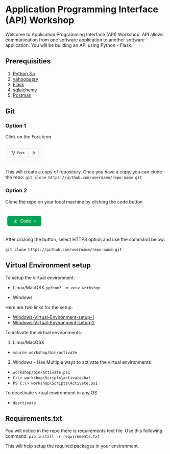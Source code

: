 # Application Programming Interface (API)  Workshop

Welcome to Application Programming Interface (API) Workshop.  API allows communication from one software application to another software application. You will be building an API using Python - Flask.  

## Prerequisities 

1. [Python 3.x](https://www.python.org/downloads/) 
2. [yahooquery](https://github.com/dpguthrie/yahooquery)
3. [Flask](https://flask.palletsprojects.com/en/1.1.x/installation/)
4. [sqlalchemy](https://www.sqlalchemy.org/download.html)
5. [Postman](https://www.postman.com/downloads/)

## Git

### Option 1
Click on the Fork icon

![fork-image](fork.png)

This will create a copy of repository. Once you have a copy, you can clone the repo: ```git clone https://github.com/username/repo-name.git```

### Option 2
Clone the repo on your local machine by clicking the code button

![code-image](code.png)

After clicking the button, select HTTPS option and use the command below:

```git clone https://github.com/username/repo-name.git```

## Virtual Environment setup
To setup the virtual environment:

* Linux/MacOSX
```python3 -m venv workshop```

* Windows

Here are two links for the setup.

- [Windows-Virtual-Environment-setup-1](https://mothergeo-py.readthedocs.io/en/latest/development/how-to/venv-win.html)
- [Windows-Virtual-Environment-setup-2](https://www.c-sharpcorner.com/article/steps-to-set-up-a-virtual-environment-for-python-development/)

To activate the virtual environments:
1. Linux/MacOSX

* ```source workshop/bin/activate```

2. Windows - Has Multiple ways to activate the virtual environments

* ```workshop/bin/Activate.ps1```
* ```C:\> workshop\Scripts\activate.bat```
* ```PS C:\> workshop\Scripts\Activate.ps1```

To deactivate virtual environment in any OS
* ```deactivate```

## Requirements.txt
You will notice in the repo there is requirements text file.  Use this following command:
```pip install -r requirements.txt```

This will help setup the required packages in your environment.


